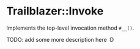 # Trailblazer::Invoke

Implements the top-level invocation method `#__()`.

TODO: add some more description here :D
